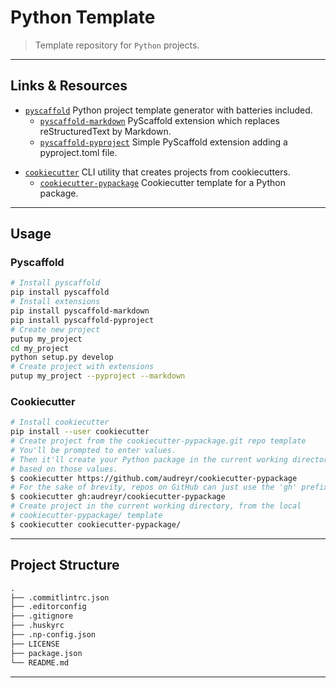 # Python Template

> Template repository for `Python` projects.

---

## Links & Resources

* [`pyscaffold`](https://github.com/pyscaffold/pyscaffold) Python project template generator with batteries included.
  * [`pyscaffold-markdown`](https://github.com/pyscaffold/pyscaffoldext-markdown) PyScaffold extension which replaces reStructuredText by Markdown.
  * [`pyscaffold-pyproject`](https://github.com/pyscaffold/pyscaffoldext-pyproject) Simple PyScaffold extension adding a pyproject.toml file.

[](.)

* [`cookiecutter`](https://github.com/cookiecutter/cookiecutter) CLI utility that creates projects from cookiecutters.
  * [`cookiecutter-pypackage`](https://github.com/audreyfeldroy/cookiecutter-pypackage) Cookiecutter template for a Python package.

---

## Usage

### Pyscaffold

```bash
# Install pyscaffold
pip install pyscaffold
# Install extensions
pip install pyscaffold-markdown
pip install pyscaffold-pyproject
# Create new project
putup my_project
cd my_project
python setup.py develop
# Create project with extensions
putup my_project --pyproject --markdown
```

### Cookiecutter

```bash
# Install cookiecutter
pip install --user cookiecutter
# Create project from the cookiecutter-pypackage.git repo template
# You'll be prompted to enter values.
# Then it'll create your Python package in the current working directory,
# based on those values.
$ cookiecutter https://github.com/audreyr/cookiecutter-pypackage
# For the sake of brevity, repos on GitHub can just use the 'gh' prefix
$ cookiecutter gh:audreyr/cookiecutter-pypackage
# Create project in the current working directory, from the local
# cookiecutter-pypackage/ template
$ cookiecutter cookiecutter-pypackage/
```

---

## Project Structure

```md
.
├── .commitlintrc.json
├── .editorconfig
├── .gitignore
├── .huskyrc
├── .np-config.json
├── LICENSE
├── package.json
└── README.md
```

---

<!--
* [`commitlint`](https://github.com/conventional-changelog/commitlint) Lint commit messages.
  * [`commitlint-config-gitmoji`](https://github.com/arvinxx/commitlint-config-gitmoji) Commitlint config enforcing gitmoji rules.
* [`husky`](https://github.com/typicode/husky) Git hooks made easy.
* [`np`](https://github.com/sindresorhus/np) A better npm publish.
-->
